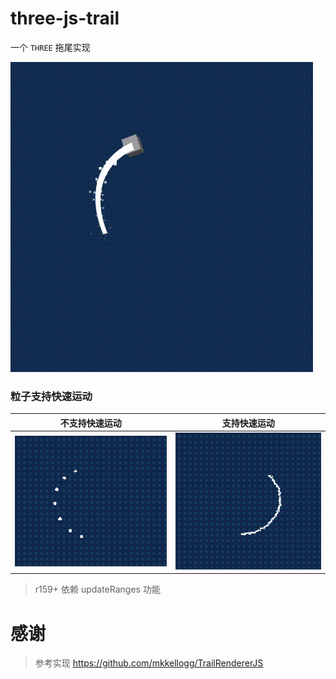 # three-js-trail

一个 `THREE` 拖尾实现

![](./example/Trail.gif)

### 粒子支持快速运动

| 不支持快速运动                               | 支持快速运动                         |
| -------------------------------------------- | ------------------------------------ |
| ![](./example/TrailParticleFastArtifact.gif) | ![](./example/TrailParticleFast.gif) |

> r159+ 依赖 updateRanges 功能

# 感谢

> 参考实现 https://github.com/mkkellogg/TrailRendererJS
